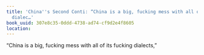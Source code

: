 ```yaml
---
title: 'China''s Second Conti: “China is a big, fucking mess with all of its fucking
  dialec…'
book_uuid: 307e8c35-0ddd-4738-ad74-cf9d2e4f8605
location: 
---
```


“China is a big, fucking mess with all of its fucking dialects,”